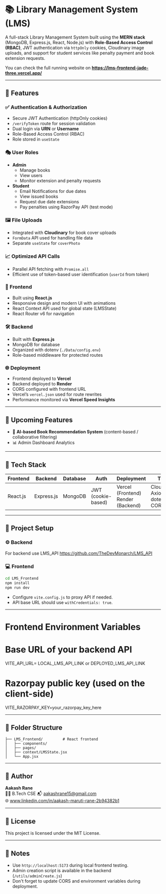 # 📚 Library Management System (LMS)

A full-stack Library Management System built using the **MERN stack** (MongoDB, Express.js, React, Node.js) with **Role-Based Access Control (RBAC)**, JWT authentication via `httpOnly` cookies, Cloudinary image uploads, and support for student services like penalty payment and book extension requests.


You can check the full running website on
**https://lms-frontend-jade-three.vercel.app/**

---

## 🚀 Features

### ✅ Authentication & Authorization
- Secure JWT Authentication (httpOnly cookies)
- `/verifyToken` route for session validation
- Dual login via **URN** or **Username**
- Role-Based Access Control (RBAC)
- Role stored in `useState`
### 🎭 User Roles
- **Admin**
  - Manage books
  - View users
  - Monitor extension and penalty requests
- **Student**
  - Email Notifications for due dates
  - View issued books
  - Request due date extensions
  - Pay penalties using RazorPay API (test mode)

### 🖼️ File Uploads
- Integrated with **Cloudinary** for book cover uploads
- `FormData` API used for handling file data
- Separate `useState` for `coverPhoto`

### 📈 Optimized API Calls
- Parallel API fetching with `Promise.all`
- Efficient use of token-based user identification (`userId` from token)

### 📱 Frontend
- Built using **React.js**
- Responsive design and modern UI with animations
- React Context API used for global state (LMSState)
- React Router v6 for navigation

### 🛠️ Backend
- Built with **Express.js**
- MongoDB for database
- Organized with dotenv (`./Data/config.env`)
- Role-based middleware for protected routes

### 🌐 Deployment
- Frontend deployed to **Vercel**
- Backend deployed to **Render**
- CORS configured with frontend URL
- Vercel’s `vercel.json` used for route rewrites
- Performance monitored via **Vercel Speed Insights**

---

## 🌟 Upcoming Features
- 📖 **AI-based Book Recommendation System** (content-based / collaborative filtering)
- 📊 Admin Dashboard Analytics

---

## 🧠 Tech Stack

| Frontend      | Backend     | Database | Auth       | Deployment       | Tools         |
|---------------|-------------|----------|------------|------------------|---------------|
| React.js      | Express.js  | MongoDB  | JWT (cookie-based) | Vercel (Frontend) <br> Render (Backend) | Cloudinary, Axios, dotenv, CORS |

---

## 🧪 Project Setup

### ⚙️ Backend
For backend use LMS_API
https://github.com/TheDevMonarch/LMS_API


### 💻 Frontend
```bash
cd LMS_Frontend
npm install
npm run dev
```

- Configure `vite.config.js` to proxy API if needed.
- API base URL should use `withCredentials: true`.

---

# Frontend Environment Variables

# Base URL of your backend API
VITE_API_URL= LOCAL_LMS_API_LINK or DEPLOYED_LMS_API_LINK

# Razorpay public key (used on the client-side)
VITE_RAZORPAY_KEY=your_razorpay_key_here

---

## 📁 Folder Structure

```
├── LMS_Frontend/         # React frontend
│   ├── components/
│   ├── pages/
│   ├── context/LMSState.jsx
│   └── App.jsx
```

---

## 🤝 Author

**Aakash Rane**  
👨‍🎓 B.Tech CSE 
📬 aakashrane15@gmail.com  
🌐 www.linkedin.com/in/aakash-maruti-rane-2b94382b1

---

## 📜 License

This project is licensed under the MIT License.

---

## 📝 Notes

- Use `http://localhost:5173` during local frontend testing.
- Admin creation script is available in the backend (`/utils/adminCreate.js`)
- Don't forget to update CORS and environment variables during deployment.